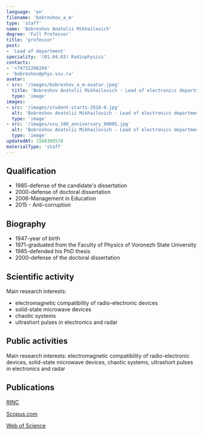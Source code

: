 ```yaml
---
language: 'en'
filename: 'bobreshov_a_m'
type: 'staff'
name: 'Bobreshov Anatolii Mikhailovich'
degree: 'Full Professor'
title: 'professor'
post:
- 'Lead of department'
speciality: '(01.04.03) Radiophysics'
contacts:
- '+74732208284'
- 'bobreshov@phys.vsu.ru'
avatar:
- src: '/images/bobreshov_a_m-avatar.jpeg'
  title: 'Bobreshov Anatolii Mikhailovich - Lead of electronics department'
  type: 'image'
images:
- src: '/images/student-starts-2018-0.jpg'
  alt: 'Bobreshov Anatolii Mikhailovich - Lead of electronics department - Students starts'
  type: 'image'
- src: '/images/vsu_100_anniversary_00005.jpg'
  alt: 'Bobreshov Anatolii Mikhailovich - Lead of electronics department - Alumni Meeting'
  type: 'image'
updatedAt: 1568360578
materialType: 'staff'
---
```

## Qualification

- 1985-defense of the candidate's dissertation
- 2000-defense of doctoral dissertation
- 2006-Management in Education
- 2015 - Anti-corruption

## Biography

- 1947-year of birth
- 1971-graduated from the Faculty of Physics of Voronezh State University
- 1985-defended his PhD thesis
- 2000-defense of the doctoral dissertation

## Scientific activity

Main research interests:

- electromagnetic compatibility of radio-electronic devices
- solid-state microwave devices
- chaotic systems
- ultrashort pulses in electronics and radar


## Public activities

Main research interests: electromagnetic compatibility of radio-electronic devices, solid-state microwave devices, chaotic systems, ultrashort pulses in electronics and radar

## Publications

[RINC](https://elibrary.ru/author_items.asp?authorid=197589&pubrole=100&show_refs=1&show_option=0)

[Scopus.com](https://www.scopus.com/authid/detail.uri?origin=resultslist&authorId=6508083676&zone=)

[Web of Science](http://apps.webofknowledge.com/OneClickSearchNoHistory.do?product=WOS&search_mode=OneClickSearchNoHistory&qid=4&SID=D4uNknDvKv4H1tiAy8c&needRegisterQuery=no&field=AU&value=Bobreshov,%20AM&from_dais=yes)
